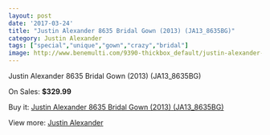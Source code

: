 ```yaml
---
layout: post
date: '2017-03-24'
title: "Justin Alexander 8635 Bridal Gown (2013) (JA13_8635BG)"
category: Justin Alexander
tags: ["special","unique","gown","crazy","bridal"]
image: http://www.benemulti.com/9390-thickbox_default/justin-alexander-8635-bridal-gown-2013-ja138635bg.jpg
---
```

Justin Alexander 8635 Bridal Gown (2013) (JA13_8635BG)

On Sales: **$329.99**
<a href="https://www.benemulti.com/en/justin-alexander/3558-justin-alexander-8635-bridal-gown-2013-ja138635bg.html"><amp-img layout="responsive" width="600" height="600" src="//www.benemulti.com/9390-thickbox_default/justin-alexander-8635-bridal-gown-2013-ja138635bg.jpg" alt="Justin Alexander 8635 Bridal Gown (2013) (JA13_8635BG) 0" /></a>
<a href="https://www.benemulti.com/en/justin-alexander/3558-justin-alexander-8635-bridal-gown-2013-ja138635bg.html"><amp-img layout="responsive" width="600" height="600" src="//www.benemulti.com/9391-thickbox_default/justin-alexander-8635-bridal-gown-2013-ja138635bg.jpg" alt="Justin Alexander 8635 Bridal Gown (2013) (JA13_8635BG) 1" /></a>

Buy it: [Justin Alexander 8635 Bridal Gown (2013) (JA13_8635BG)](https://www.benemulti.com/en/justin-alexander/3558-justin-alexander-8635-bridal-gown-2013-ja138635bg.html "Justin Alexander 8635 Bridal Gown (2013) (JA13_8635BG)")

View more: [Justin Alexander](https://www.benemulti.com/en/35-justin-alexander "Justin Alexander")